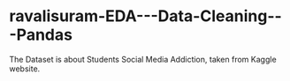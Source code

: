 # ravalisuram-EDA---Data-Cleaning---Pandas
The Dataset is about Students Social Media Addiction, taken from Kaggle website.
